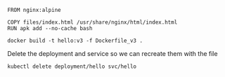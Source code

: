 ```dockerfiles
FROM nginx:alpine

COPY files/index.html /usr/share/nginx/html/index.html
RUN apk add --no-cache bash
```

`docker build -t hello:v3 -f Dockerfile_v3 .`

Delete the deployment and service so we can recreate them with the file

`kubectl delete deployment/hello svc/hello`
